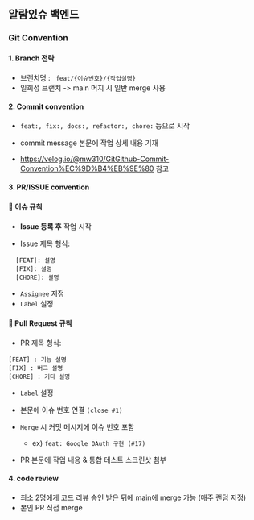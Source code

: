 ## 알람있슈 백엔드

### Git Convention
#### 1. Branch 전략
- 브랜치명 : ``` feat/{이슈번호}/{작업설명}```
- 일회성 브랜치 -> main 머지 시 일반 merge 사용 

#### 2. Commit convention
- ```feat:, fix:, docs:, refactor:, chore:``` 등으로 시작
- commit message 본문에 작업 상세 내용 기재

- https://velog.io/@mw310/GitGithub-Commit-Convention%EC%9D%B4%EB%9E%80 참고

#### 3. PR/ISSUE convention
#### 📌 이슈 규칙

- **Issue 등록 후** 작업 시작

- Issue 제목 형식:
```
  [FEAT]: 설명  
  [FIX]: 설명  
  [CHORE]: 설명
```
- ```Assignee``` 지정
- ```Label``` 설정


#### 🔀 Pull Request 규칙
- PR 제목 형식:
```
[FEAT] : 기능 설명
[FIX] : 버그 설명
[CHORE] : 기타 설명
```
- ```Label``` 설정
- 본문에 이슈 번호 연결 ```(close #1)```

- ```Merge``` 시 커밋 메시지에 이슈 번호 포함

   - ex) ```feat: Google OAuth 구현 (#17)```

- PR 본문에 작업 내용 & 통합 테스트 스크린샷 첨부

#### 4. code review
- 최소 2명에게 코드 리뷰 승인 받은 뒤에 main에 merge 가능 (매주 랜덤 지정)
- 본인 PR 직접 merge
